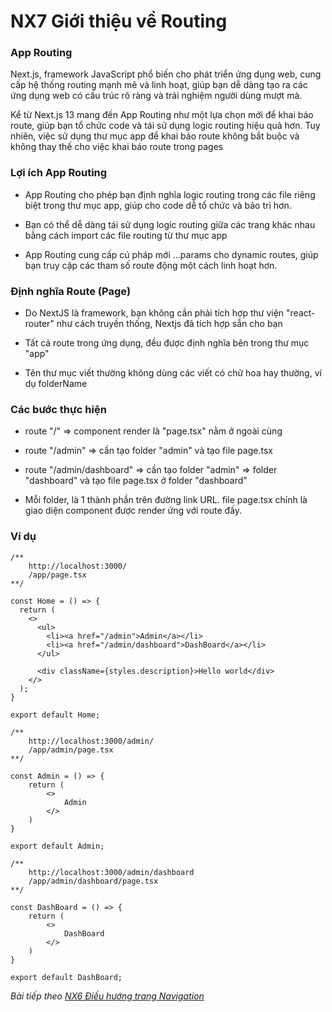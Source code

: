 # NX7 Giới thiệu về Routing

### App Routing

Next.js, framework JavaScript phổ biến cho phát triển ứng dụng web, cung cấp hệ thống routing mạnh mẽ và linh hoạt, giúp bạn dễ dàng tạo ra các ứng dụng web có cấu trúc rõ ràng và trải nghiệm người dùng mượt mà.

Kể từ Next.js 13 mang đến App Routing như một lựa chọn mới để khai báo route, giúp bạn tổ chức code và tái sử dụng logic routing hiệu quả hơn. Tuy nhiên, việc sử dụng thư mục app để khai báo route không bắt buộc và không thay thế cho việc khai báo route trong pages

### Lợi ích App Routing

- App Routing cho phép bạn định nghĩa logic routing trong các file riêng biệt trong thư mục app, giúp cho code dễ tổ chức và bảo trì hơn.

- Bạn có thể dễ dàng tái sử dụng logic routing giữa các trang khác nhau bằng cách import các file routing từ thư mục app

- App Routing cung cấp cú pháp mới ...params cho dynamic routes, giúp bạn truy cập các tham số route động một cách linh hoạt hơn.

### Định nghĩa Route (Page)

- Do NextJS là framework, bạn không cần phải tích hợp thư viện "react-router" như cách truyền thống, Nextjs đã tích hợp sẵn cho bạn

- Tất cả route trong ứng dụng, đều được định nghĩa bên trong thư mục "app"

- Tên thư mục viết thường không dùng các viết có chữ hoa hay thường, ví dụ folderName

### Các bước thực hiện

- route "/" => component render là "page.tsx" nằm ở ngoài cùng

- route "/admin" => cần tạo folder "admin" và tạo file page.tsx

- route "/admin/dashboard" => cần tạo folder "admin" => folder "dashboard" và tạo file page.tsx ở folder "dashboard"

- Mỗi folder, là 1 thành phần trên đường link URL. file page.tsx chính là giao diện component được render ứng với route đấy.

### Ví dụ


```
/** 
    http://localhost:3000/
    /app/page.tsx 
**/

const Home = () => {
  return (
    <>
      <ul>
        <li><a href="/admin">Admin</a></li>
        <li><a href="/admin/dashboard">DashBoard</a></li>
      </ul>

      <div className={styles.description}>Hello world</div>
    </>
  );
}

export default Home;
```



```
/** 
    http://localhost:3000/admin/
    /app/admin/page.tsx 
**/

const Admin = () => {
    return (
        <>
            Admin
        </>
    )
}

export default Admin;
```


```
/** 
    http://localhost:3000/admin/dashboard
    /app/admin/dashboard/page.tsx 
**/

const DashBoard = () => {
    return (
        <>
            DashBoard
        </>
    )
}

export default DashBoard;
```

*Bài tiếp theo [NX6 Điều hướng trang Navigation ](/session/session_06_navigation.md)*